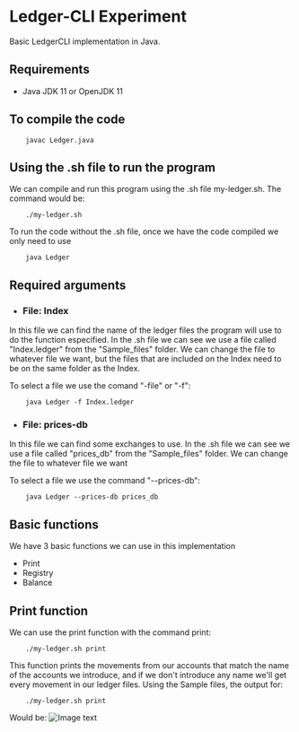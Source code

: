 # Ledger-CLI Experiment

Basic LedgerCLI implementation in Java.

## Requirements
- Java JDK 11 or OpenJDK 11

## To compile the code
```
    javac Ledger.java
```
## Using the .sh file to run the program
We can compile and run this program using the .sh file my-ledger.sh.
The command would be:
```
    ./my-ledger.sh
```
To run the code without the .sh file, once we have the code compiled we only need to use
```
    java Ledger
```
## Required arguments
- ### File: Index
In this file we can find the name of the ledger files the program will use to do the function especified. In the .sh file we can see we use a file called "Index.ledger" from the "Sample_files" folder. We can change the file to whatever file we want, but the files that are included on the Index need to be on the same folder as the Index.

To select a file we use the comand "-file" or "-f":
```
    java Ledger -f Index.ledger
```
- ### File: prices-db
In this file we can find some exchanges to use. In the .sh file we can see we use a file called "prices_db" from the "Sample_files" folder. We can change the file to whatever file we want

To select a file we use the command "--prices-db":
```
    java Ledger --prices-db prices_db
```


## Basic functions
We have 3 basic functions we can use in this implementation
- Print
- Registry
- Balance

## Print function
We can use the print function with the command print:
```
    ./my-ledger.sh print
```
This function prints the movements from our accounts that match the name of the accounts we introduce, and if we don't introduce any name we'll get every movement in our ledger files.
Using the Sample files, the output for:
```
    ./my-ledger.sh print
```
Would be: 
![Image text](https://github.com/EduardoMtz1/Ledger-CLI/blob/main/ReadMeFiles/Print-01.png)
